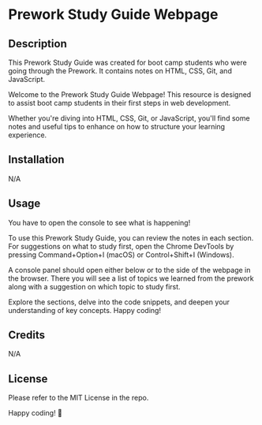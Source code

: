 # Prework Study Guide Webpage

## Description

This Prework Study Guide was created for boot camp students who were going through the Prework. It contains notes on HTML, CSS, Git, and JavaScript.

Welcome to the Prework Study Guide Webpage! This resource is designed to assist boot camp students in their first steps in web development. 

Whether you're diving into HTML, CSS, Git, or JavaScript, you'll find some notes and useful tips to enhance on how to structure your learning experience.

## Installation

N/A

## Usage

You have to open the console to see what is happening!

To use this Prework Study Guide, you can review the notes in each section. For suggestions on what to study first, open the Chrome DevTools by pressing Command+Option+I (macOS) or Control+Shift+I (Windows). 

A console panel should open either below or to the side of the webpage in the browser. There you will see a list of topics we learned from the prework along with a suggestion on which topic to study first.

Explore the sections, delve into the code snippets, and deepen your understanding of key concepts. Happy coding!

## Credits

N/A

## License

Please refer to the MIT License in the repo.

Happy coding! 🚀
